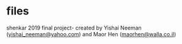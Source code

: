 # files
shenkar 2019 final project- created by Yishai Neeman (yishai_neeman@yahoo.com) and Maor Hen (maorhen@walla.co.il)
